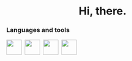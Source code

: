 <div id="header" align="center">
  <h1>Hi, there.</h1>
</div>

### Languages and tools
<img src="https://cdn.jsdelivr.net/gh/devicons/devicon/icons/python/python-original.svg" width="40" height="40"/>&nbsp;
<img src="https://cdn.jsdelivr.net/gh/devicons/devicon/icons/mongodb/mongodb-original.svg" width="40" height="40"/>&nbsp;
<img src="https://cdn.jsdelivr.net/gh/devicons/devicon/icons/pycharm/pycharm-original-wordmark.svg" width="40" height="40"/>&nbsp;
<img src="https://aiogram.dev/img/logo.c95d892f.png" width="40" height="40"/>&nbsp;
